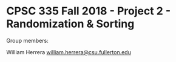 # CPSC 335 Fall 2018 - Project 2 - Randomization & Sorting

Group members:

William Herrera william.herrera@csu.fullerton.edu
